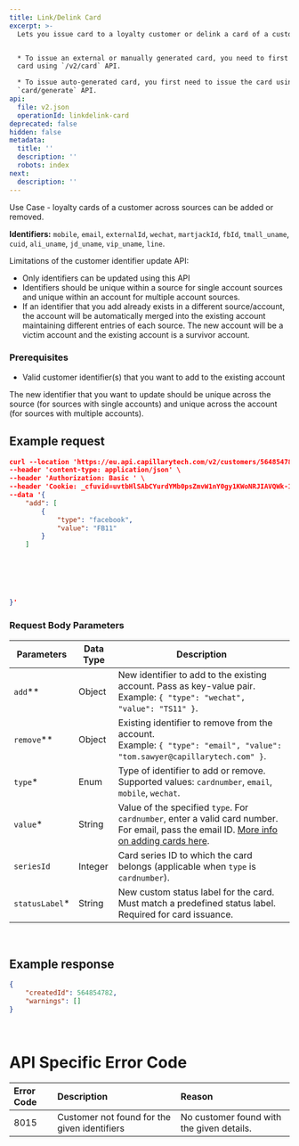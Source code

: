 ```yaml
---
title: Link/Delink Card
excerpt: >-
  Lets you issue card to a loyalty customer or delink a card of a customer.


  * To issue an external or manually generated card, you need to first add the
  card using `/v2/card` API. 

  * To issue auto-generated card, you first need to issue the card using the
  `card/generate` API.
api:
  file: v2.json
  operationId: linkdelink-card
deprecated: false
hidden: false
metadata:
  title: ''
  description: ''
  robots: index
next:
  description: ''
---
```

Use Case - loyalty cards of a customer across sources can be added or removed.

**Identifiers:** `mobile`, `email`, `externalId`, `wechat`, `martjackId`, `fbId`, `tmall_uname`, `cuid`, `ali_uname`, `jd_uname`, `vip_uname`, `line`.

Limitations of the customer identifier update API:

* Only identifiers can be updated using this API
* Identifiers should be unique within a source for single account sources and unique within an account for multiple account sources.
* If an identifier that you add already exists in a different source/account, the account will be automatically merged into the existing account maintaining different entries of each source. The new account will be a victim account and the existing account is a survivor account.

### Prerequisites

* Valid customer identifier(s) that you want to add to the existing account

<Callout icon="📘" theme="info">
  The new identifier that you want to update should be unique across the source (for sources with single accounts) and unique across the account (for sources with multiple accounts).
</Callout>

## Example request

```json Sample request Update Customer Identifier
curl --location 'https://eu.api.capillarytech.com/v2/customers/564854782/changeIdentifier?source=INSTORE' \
--header 'content-type: application/json' \
--header 'Authorization: Basic ' \
--header 'Cookie: _cfuvid=uvtbHlSAbCYurdYMb0psZmvW1nY0gy1KWoNRJIAVQWk-1757036882526-0.0.1.1-604800000' \
--data '{
    "add": [
        {
            "type": "facebook",
            "value": "FB11"
        }
    ]
    
    
    
    
    
    
}'
```

### Request Body Parameters

| Parameters     | Data Type | Description                                                                                                                                                                                                   |
| -------------- | --------- | ------------------------------------------------------------------------------------------------------------------------------------------------------------------------------------------------------------- |
| `add`**        | Object    | New identifier to add to the existing account. Pass as key-value pair.<br />Example: `{ "type": "wechat", "value": "TS11" }`.                                                                                 |
| `remove`**     | Object    | Existing identifier to remove from the account.<br />Example: `{ "type": "email", "value": "tom.sawyer@capillarytech.com" }`.                                                                                 |
| `type`*        | Enum      | Type of identifier to add or remove. Supported values: `cardnumber`, `email`, `mobile`, `wechat`.                                                                                                             |
| `value`*       | String    | Value of the specified `type`. For `cardnumber`, enter a valid card number. For email, pass the email ID. [More info on adding cards here](https://docs.capillarytech.com/reference/add-card-details-single). |
| `seriesId`     | Integer   | Card series ID to which the card belongs (applicable when `type` is `cardnumber`).                                                                                                                            |
| `statusLabel`* | String    | New custom status label for the card. Must match a predefined status label. Required for card issuance.                                                                                                       |

<br />

## Example response 

```json Sample response Update Customer Identifier
{
    "createdId": 564854782,
    "warnings": []
}
```

<br />

# API Specific Error Code

| Error Code | Description                                  | Reason                                    |
| :--------- | :------------------------------------------- | :---------------------------------------- |
| 8015       | Customer not found for the given identifiers | No customer found with the given details. |